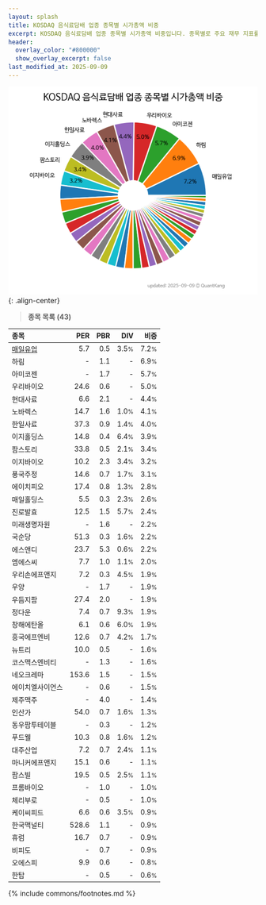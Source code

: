```yaml
---
layout: splash
title: KOSDAQ 음식료담배 업종 종목별 시가총액 비중
excerpt: KOSDAQ 음식료담배 업종 종목별 시가총액 비중입니다. 종목별로 주요 재무 지표를 함께 표시합니다.
header:
  overlay_color: "#800000"
  show_overlay_excerpt: false
last_modified_at: 2025-09-09
---
```



![KOSDAQ 음식료담배 업종 종목별 시가총액 비중](/stats/sector/images/kosdaq_업종_음식료담배_종목.png){: .align-center}


> **종목 목록 (43)**<a id="list"></a>

| **종목** | **PER** | **PBR** | **DIV** | **비중** |
| :------- | ------: | ------: | ------: | -------: |
| [매일유업](/267980/) | 5.7 | 0.5 | 3.5<small>%</small> | 7.2<small>%</small> |
| 하림 | - | 1.1 | - | 6.9<small>%</small> |
| 아미코젠 | - | 1.7 | - | 5.7<small>%</small> |
| 우리바이오 | 24.6 | 0.6 | - | 5.0<small>%</small> |
| 현대사료 | 6.6 | 2.1 | - | 4.4<small>%</small> |
| 노바렉스 | 14.7 | 1.6 | 1.0<small>%</small> | 4.1<small>%</small> |
| 한일사료 | 37.3 | 0.9 | 1.4<small>%</small> | 4.0<small>%</small> |
| 이지홀딩스 | 14.8 | 0.4 | 6.4<small>%</small> | 3.9<small>%</small> |
| 팜스토리 | 33.8 | 0.5 | 2.1<small>%</small> | 3.4<small>%</small> |
| 이지바이오 | 10.2 | 2.3 | 3.4<small>%</small> | 3.2<small>%</small> |
| 풍국주정 | 14.6 | 0.7 | 1.7<small>%</small> | 3.1<small>%</small> |
| 에이치피오 | 17.4 | 0.8 | 1.3<small>%</small> | 2.8<small>%</small> |
| 매일홀딩스 | 5.5 | 0.3 | 2.3<small>%</small> | 2.6<small>%</small> |
| 진로발효 | 12.5 | 1.5 | 5.7<small>%</small> | 2.4<small>%</small> |
| 미래생명자원 | - | 1.6 | - | 2.2<small>%</small> |
| 국순당 | 51.3 | 0.3 | 1.6<small>%</small> | 2.2<small>%</small> |
| 에스앤디 | 23.7 | 5.3 | 0.6<small>%</small> | 2.2<small>%</small> |
| 엠에스씨 | 7.7 | 1.0 | 1.1<small>%</small> | 2.0<small>%</small> |
| 우리손에프앤지 | 7.2 | 0.3 | 4.5<small>%</small> | 1.9<small>%</small> |
| 우양 | - | 1.7 | - | 1.9<small>%</small> |
| 우듬지팜 | 27.4 | 2.0 | - | 1.9<small>%</small> |
| 정다운 | 7.4 | 0.7 | 9.3<small>%</small> | 1.9<small>%</small> |
| 창해에탄올 | 6.1 | 0.6 | 6.0<small>%</small> | 1.9<small>%</small> |
| 흥국에프엔비 | 12.6 | 0.7 | 4.2<small>%</small> | 1.7<small>%</small> |
| 뉴트리 | 10.0 | 0.5 | - | 1.6<small>%</small> |
| 코스맥스엔비티 | - | 1.3 | - | 1.6<small>%</small> |
| 네오크레마 | 153.6 | 1.5 | - | 1.5<small>%</small> |
| 에이치엘사이언스 | - | 0.6 | - | 1.5<small>%</small> |
| 제주맥주 | - | 4.0 | - | 1.4<small>%</small> |
| 인산가 | 54.0 | 0.7 | 1.6<small>%</small> | 1.3<small>%</small> |
| 동우팜투테이블 | - | 0.3 | - | 1.2<small>%</small> |
| 푸드웰 | 10.3 | 0.8 | 1.6<small>%</small> | 1.2<small>%</small> |
| 대주산업 | 7.2 | 0.7 | 2.4<small>%</small> | 1.1<small>%</small> |
| 마니커에프앤지 | 15.1 | 0.6 | - | 1.1<small>%</small> |
| 팜스빌 | 19.5 | 0.5 | 2.5<small>%</small> | 1.1<small>%</small> |
| 프롬바이오 | - | 1.0 | - | 1.0<small>%</small> |
| 체리부로 | - | 0.5 | - | 1.0<small>%</small> |
| 케이씨피드 | 6.6 | 0.6 | 3.5<small>%</small> | 0.9<small>%</small> |
| 한국맥널티 | 528.6 | 1.1 | - | 0.9<small>%</small> |
| 휴럼 | 16.7 | 0.7 | - | 0.9<small>%</small> |
| 비피도 | - | 0.7 | - | 0.9<small>%</small> |
| 오에스피 | 9.9 | 0.6 | - | 0.8<small>%</small> |
| 한탑 | - | 0.5 | - | 0.6<small>%</small> |

{% include commons/footnotes.md %}
